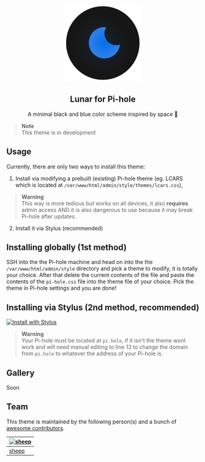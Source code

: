<p align="center">
    <img src="https://github.com/lunar-theme/lunar-theme/raw/main/assets/icon-rounded.png" />
    <h2 align="center">Lunar for Pi-hole</h2>
</p>

<p align="center">A minimal black and blue color scheme inspired by space 🚀</p>

> **Note** \
> This theme is in development

## Usage

Currently, there are only two ways to install this theme:

1. Install via modifying a prebuilt (existing) Pi-hole theme (eg. LCARS which is located at `/var/www/html/admin/style/themes/lcars.css`), 


> **Warning** \
> This way is more tedious but works on all devices, it also **requires** admin access AND it is also dangerous to use because it may break Pi-hole after updates.

2. Install it via Stylus (recommended)

## Installing globally (1st method)

SSH into the the Pi-hole machine and head on into the the `/var/www/html/admin/style` directory and pick a theme to modify, it is totally your choice. After that delete the current contents of the file and paste the contents of the `pi-hole.css` file into the theme file of your choice. Pick the theme in Pi-hole settings and you are done!

## Installing via Stylus (2nd method, recommended)

<a href="https://raw.githubusercontent.com/lunar-theme/pi-hole/main/pi-hole.user.css"><img src="https://img.shields.io/badge/Install%20with-Stylus-%233281ea" alt="Install with Stylus"/></a>

> **Warning** \
> Your Pi-hole must be located at `pi.hole`, if it isn't the theme wont work and will need manual editing to line 13 to change the domain from `pi.hole` to whatever the address of your Pi-hole is. 

## Gallery

Soon

## Team

This theme is maintained by the following person(s) and a bunch of [awesome contributors](https://github.com/lunar-theme/template/graphs/contributors).

[![sheep](https://avatars.githubusercontent.com/u/68562536?v=4)](https://github.com/sheeepdev) |
--- |
[sheep](https://github.com/sheeepdev) |
